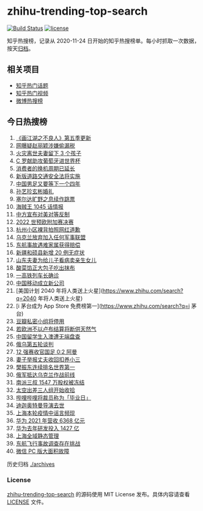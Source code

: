 # zhihu-trending-top-search

[![Build Status](https://github.com/justjavac/zhihu-trending-top-search/workflows/ci/badge.svg?branch=main)](https://github.com/justjavac/zhihu-trending-top-search/actions)
[![license](https://img.shields.io/github/license/justjavac/zhihu-trending-top-search)](https://github.com/justjavac/zhihu-trending-top-search/blob/main/LICENSE)

知乎热搜榜，记录从 2020-11-24 日开始的知乎热搜榜单。每小时抓取一次数据，按天[归档](./archives)。

## 相关项目

- [知乎热门话题](https://github.com/justjavac/zhihu-trending-hot-questions)
- [知乎热门视频](https://github.com/justjavac/zhihu-trending-hot-video)
- [微博热搜榜](https://github.com/justjavac/weibo-trending-hot-search)

## 今日热搜榜

<!-- BEGIN -->
<!-- 最后更新时间 Thu Mar 31 2022 23:15:33 GMT+0800 (China Standard Time) -->

1. [《画江湖之不良人》第五季更新](https://www.zhihu.com/search?q=画江湖之不良人)
1. [网曝疑赵丽颖涉嫌偷漏税](https://www.zhihu.com/search?q=赵丽颖)
1. [火灾离世夫妻留下 3 个孩子](https://www.zhihu.com/search?q=南京火灾夫妻)
1. [C 罗献助攻葡萄牙进世界杯](https://www.zhihu.com/search?q=葡萄牙晋级世界杯)
1. [消费者的换机周期已延长](https://www.zhihu.com/search?q=换机)
1. [新版道路交通安全法将实施](https://www.zhihu.com/search?q=道路交通安全法)
1. [中国男足又要等下一个四年](https://www.zhihu.com/search?q=中国男足)
1. [孙艺珍玄彬婚礼](https://www.zhihu.com/search?q=玄彬结婚)
1. [塞尔达旷野之息续作跳票](https://www.zhihu.com/search?q=塞尔达旷野之息)
1. [海贼王 1045 话情报](https://www.zhihu.com/search?q=海贼王)
1. [中方宣布对美对等反制](https://www.zhihu.com/search?q=中方宣布对美对等反制)
1. [2022 世预欧附加赛决赛](https://www.zhihu.com/search?q=世预欧附加赛决赛)
1. [杭州小区裸背拍照网红道歉](https://www.zhihu.com/search?q=裸背拍照道歉)
1. [乌克兰放弃加入任何军事联盟](https://www.zhihu.com/search?q=乌克兰)
1. [东航事故遇难家属获得赔偿](https://www.zhihu.com/search?q=东航飞行事故遇难家属)
1. [新疆和硕县新增 20 例无症状](https://www.zhihu.com/search?q=新疆疫情)
1. [山东夫妻为给儿子看病卖亲生女儿](https://www.zhihu.com/search?q=为儿子看病卖亲生女儿)
1. [酸菜馅正大包子吃出抹布](https://www.zhihu.com/search?q=正大包子)
1. [一高铁列车长确诊](https://www.zhihu.com/search?q=高铁列车长确诊)
1. [中国移动成立新公司](https://www.zhihu.com/search?q=中移金科)
1. [美国计划 2040 年将人类送上火星](https://www.zhihu.com/search?q=2040 年将人类送上火星)
1. [i 茅台成为 App Store 免费榜第一](https://www.zhihu.com/search?q=i 茅台)
1. [豆瓣私密小组将停用](https://www.zhihu.com/search?q=豆瓣私密小组)
1. [若欧洲不以卢布结算将断供天然气](https://www.zhihu.com/search?q=俄罗斯断供)
1. [中国留学生入澳遭无端盘查](https://www.zhihu.com/search?q=中国留学生入澳)
1. [俄乌第五轮谈判](https://www.zhihu.com/search?q=第五轮谈判)
1. [12 强赛收官国足 0:2 阿曼](https://www.zhihu.com/search?q=国足)
1. [妻子举报丈夫收回扣养小三](https://www.zhihu.com/search?q=妻子实名举报丈夫)
1. [樊振东连续排名世界第一](https://www.zhihu.com/search?q=樊振东)
1. [俄军抵达乌克兰作战前线](https://www.zhihu.com/search?q=俄军抵达乌克兰作战前线)
1. [南派三叔 1547 万股权被冻结](https://www.zhihu.com/search?q=南派三叔)
1. [太空出差三人组开始收拾](https://www.zhihu.com/search?q=太空出差)
1. [哔哩哔哩将裁员称为「毕业日」](https://www.zhihu.com/search?q=哔哩哔哩)
1. [迪迦奥特曼导演去世](https://www.zhihu.com/search?q=迪迦奥特曼)
1. [上海本轮疫情中谣言频现](https://www.zhihu.com/search?q=上海疫情谣言)
1. [华为 2021 年营收 6368 亿元](https://www.zhihu.com/search?q=华为业绩说明会)
1. [华为去年研发投入 1427 亿](https://www.zhihu.com/search?q=华为研发投入)
1. [上海全域静态管理](https://www.zhihu.com/search?q=上海全域静态管理)
1. [东航飞行事故调查存在挑战](https://www.zhihu.com/search?q=东航飞行事故调查)
1. [微信 PC 版大面积故障](https://www.zhihu.com/search?q=微信故障)

<!-- END -->

历史归档 [./archives](./archives)

### License

[zhihu-trending-top-search](https://github.com/justjavac/zhihu-trending-top-search)
的源码使用 MIT License 发布。具体内容请查看 [LICENSE](./LICENSE) 文件。
